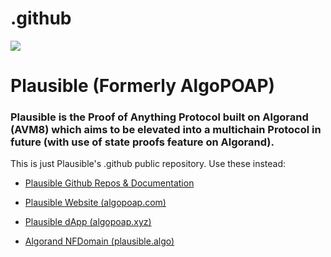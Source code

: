# .github
![](https://avatars.githubusercontent.com/u/106061767?s=96&v=4)
# Plausible (Formerly AlgoPOAP)
### **Plausible** is the Proof of Anything Protocol built on Algorand (AVM8) which aims to be elevated into a multichain Protocol in future (with use of state proofs feature on Algorand).
This is just Plausible's .github public repository. Use these instead:

- [Plausible Github Repos & Documentation](https://github.com/GoPlausible)

- [Plausible Website (algopoap.com)](https://goplausible.com)

- [Plausible dApp (algopoap.xyz)](https://goplausible.xyz)
 
- [Algorand NFDomain (plausible.algo)](https://plausible.algo.xyz)



